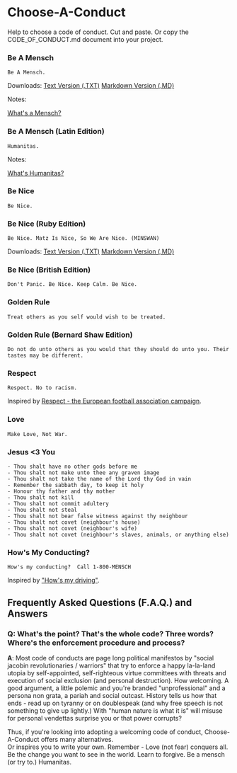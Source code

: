 
# Choose-A-Conduct


Help to choose a code of conduct.  Cut and paste. Or copy the CODE_OF_CONDUCT.md document into your project.




### Be A Mensch

```
Be A Mensch. 
```

Downloads: [Text Version (.TXT)](https://github.com/chooseaconduct/chooseaconduct.github.io/raw/master/mensch/CODE_OF_CONDUCT.txt)
[Markdown Version (.MD)](https://github.com/chooseaconduct/chooseaconduct.github.io/raw/master/mensch/CODE_OF_CONDUCT.md)


Notes:

[What's a Mensch?](https://en.wikipedia.org/wiki/Mensch)



### Be A Mensch (Latin Edition)

```
Humanitas.
```

Notes:

[What's Humanitas?](https://en.wikipedia.org/wiki/Humanitas)



### Be Nice

```
Be Nice. 
```



### Be Nice (Ruby Edition)

```
Be Nice. Matz Is Nice, So We Are Nice. (MINSWAN)
```

Downloads: [Text Version (.TXT)](https://github.com/chooseaconduct/chooseaconduct.github.io/raw/master/minswan/CODE_OF_CONDUCT.txt)
[Markdown Version (.MD)](https://github.com/chooseaconduct/chooseaconduct.github.io/raw/master/minswan/CODE_OF_CONDUCT.md)




### Be Nice (British Edition)

```
Don't Panic. Be Nice. Keep Calm. Be Nice.
```


### Golden Rule

```
Treat others as you self would wish to be treated. 
```

### Golden Rule (Bernard Shaw Edition)

```
Do not do unto others as you would that they should do unto you. Their tastes may be different.
```


### Respect

```
Respect. No to racism.
```

Inspired by [Respect - the European football association campaign](https://en.wikipedia.org/wiki/Respect_(UEFA_campaign)).


### Love

```
Make Love, Not War.
```



### Jesus <3 You

```
- Thou shalt have no other gods before me	
- Thou shalt not make unto thee any graven image
- Thou shalt not take the name of the Lord thy God in vain
- Remember the sabbath day, to keep it holy
- Honour thy father and thy mother
- Thou shalt not kill
- Thou shalt not commit adultery
- Thou shalt not steal
- Thou shalt not bear false witness against thy neighbour
- Thou shalt not covet (neighbour's house)
- Thou shalt not covet (neighbour's wife)
- Thou shalt not covet (neighbour's slaves, animals, or anything else)
```



### How's My Conducting? 

```
How's my conducting?  Call 1-800-MENSCH
```

Inspired by ["How's my driving"](https://en.wikipedia.org/wiki/%22How%27s_my_driving%3F%22_sign).





## Frequently Asked Questions (F.A.Q.) and Answers


### Q: What's the point? That's the whole code? Three words? Where's the enforcement procedure and process? 

**A**: Most code of conducts are page long political manifestos
by "social jacobin revolutionaries / warriors"
that try to enforce a happy la-la-land utopia by self-appointed, self-righteous virtue committees 
with threats and execution 
of social exclusion (and personal destruction). How welcoming. A good argument, a little polemic and you're branded "unprofessional" 
and a persona non grata, a pariah and social outcast.
History tells us how that ends - read up on tyranny or on doublespeak 
(and why free speech is not something to give up lightly.) 
With "human nature is what it is" will misuse for personal vendettas surprise you or that power corrupts?


Thus, if you're looking into adopting a welcoming code of conduct, Choose-A-Conduct offers many alternatives.  
Or inspires you to write your own. 
Remember - Love (not fear) conquers all.
Be the change you want to see in the world. Learn to forgive. Be a mensch (or try to.) Humanitas.

